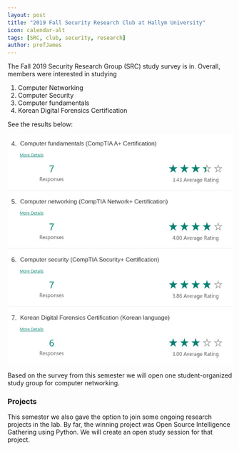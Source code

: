 ```yaml
---
layout: post
title: "2019 Fall Security Research Club at Hallym University"
icon: calendar-alt
tags: [SRC, club, security, research]
author: profJames
---
```


The Fall 2019 Security Research Group (SRC) study survey is in. Overall, members were interested in studying
1. Computer Networking
2. Computer Security
3. Computer fundamentals
4. Korean Digital Forensics Certification

See the results below:

![Security Research Club Interests](img/blog/20190916-SRC-Study-Survey.jpg)

Based on the survey from this semester we will open one student-organized study group for computer networking.

### Projects
This semester we also gave the option to join some ongoing research projects in the lab. By far, the winning project
was Open Source Intelligence Gathering using Python. We will create an open study session for that project.